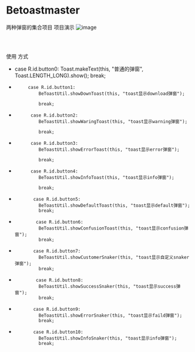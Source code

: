 # Betoastmaster
两种弹窗的集合项目
   项目演示
   ![image](http://ocpo7eh90.bkt.clouddn.com/GIF.gif)


       
   <br/>
    使用 方式
          
 -    case R.id.button0:
             Toast.makeText(this, "普通的弹窗", Toast.LENGTH_LONG).show();
                break;
 -          case R.id.button1:
                BeToastUtil.showDownToast(this, "toast显示download弹窗");
                
                break;
 -           case R.id.button2:
                BeToastUtil.showWaringToast(this, "toast显示warning弹窗");
                
                break;
 -           case R.id.button3:
                BeToastUtil.showErrorToast(this, "toast显示error弹窗");
                
                break;
 -           case R.id.button4:
                BeToastUtil.showInfoToast(this, "toast显示info弹窗");
                
                break;
 -            case R.id.button5:
                BeToastUtil.showDefaultToast(this, "toast显示default弹窗");
                break;
                
 -             case R.id.button6:
                BeToastUtil.showConfusionToast(this, "toast显示confusion弹窗");
                break;
                
 -            case R.id.button7:
                BeToastUtil.showCustomerSnaker(this, "toast显示自定义snaker弹窗");
                break;
                
 -             case R.id.button8:
                BeToastUtil.showSuccessSnaker(this, "toast显示success弹窗");
                break;
                
 -            case R.id.button9:
                BeToastUtil.showErrorSnaker(this, "toast显示faild弹窗");
                break;
                
 -            case R.id.button10:
                BeToastUtil.showInfoSnaker(this, "toast显示info弹窗");
                break;

